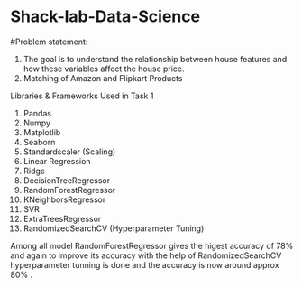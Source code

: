 # Shack-lab-Data-Science
#Problem statement:

1. The goal is to understand the relationship between house features and how these variables affect the house price.
2. Matching of Amazon and Flipkart Products


Libraries & Frameworks Used in Task 1
1. Pandas
2. Numpy
3. Matplotlib
4. Seaborn
5. Standardscaler (Scaling)
6. Linear Regression
7. Ridge 
8. DecisionTreeRegressor
9. RandomForestRegressor
10. KNeighborsRegressor
11. SVR
12. ExtraTreesRegressor
13. RandomizedSearchCV (Hyperparameter Tuning)


Among all model RandomForestRegressor gives the higest accuracy of 78% and again to improve its accuracy with the help of RandomizedSearchCV hyperparameter tunning is done and the accuracy is now around approx 80% .
